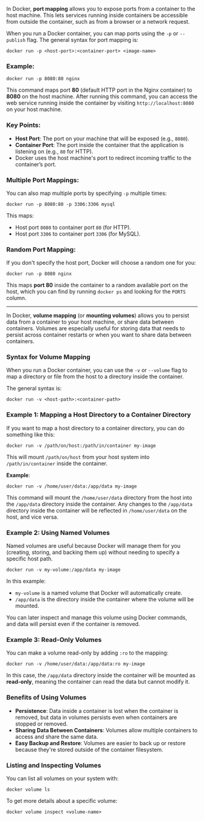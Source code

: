 In Docker, **port mapping** allows you to expose ports from a container to the host machine. This lets services running inside containers be accessible from outside the container, such as from a browser or a network request.

When you run a Docker container, you can map ports using the `-p` or `--publish` flag. The general syntax for port mapping is:

```
docker run -p <host-port>:<container-port> <image-name>
```

### Example:

```
docker run -p 8080:80 nginx
```

This command maps port **80** (default HTTP port in the Nginx container) to **8080** on the host machine. After running this command, you can access the web service running inside the container by visiting `http://localhost:8080` on your host machine.

### Key Points:
- **Host Port**: The port on your machine that will be exposed (e.g., `8080`).
- **Container Port**: The port inside the container that the application is listening on (e.g., `80` for HTTP).
- Docker uses the host machine's port to redirect incoming traffic to the container’s port.

### Multiple Port Mappings:
You can also map multiple ports by specifying `-p` multiple times:

```
docker run -p 8080:80 -p 3306:3306 mysql
```

This maps:
- Host port `8080` to container port `80` (for HTTP).
- Host port `3306` to container port `3306` (for MySQL).

### Random Port Mapping:
If you don't specify the host port, Docker will choose a random one for you:

```
docker run -p 8080 nginx
```

This maps **port 80** inside the container to a random available port on the host, which you can find by running `docker ps` and looking for the `PORTS` column.

-------------------------------------------------------------------------------------------------------------------------------------

In Docker, **volume mapping** (or **mounting volumes**) allows you to persist data from a container to your host machine, or share data between containers. Volumes are especially useful for storing data that needs to persist across container restarts or when you want to share data between containers.

### Syntax for Volume Mapping

When you run a Docker container, you can use the `-v` or `--volume` flag to map a directory or file from the host to a directory inside the container.

The general syntax is:

```
docker run -v <host-path>:<container-path>
```

### Example 1: Mapping a Host Directory to a Container Directory
If you want to map a host directory to a container directory, you can do something like this:

```
docker run -v /path/on/host:/path/in/container my-image
```

This will mount `/path/on/host` from your host system into `/path/in/container` inside the container.

**Example**:

```
docker run -v /home/user/data:/app/data my-image
```

This command will mount the `/home/user/data` directory from the host into the `/app/data` directory inside the container. Any changes to the `/app/data` directory inside the container will be reflected in `/home/user/data` on the host, and vice versa.

### Example 2: Using Named Volumes

Named volumes are useful because Docker will manage them for you (creating, storing, and backing them up) without needing to specify a specific host path.

```
docker run -v my-volume:/app/data my-image
```

In this example:
- `my-volume` is a named volume that Docker will automatically create.
- `/app/data` is the directory inside the container where the volume will be mounted.

You can later inspect and manage this volume using Docker commands, and data will persist even if the container is removed.

### Example 3: Read-Only Volumes

You can make a volume read-only by adding `:ro` to the mapping:

```
docker run -v /home/user/data:/app/data:ro my-image
```

In this case, the `/app/data` directory inside the container will be mounted as **read-only**, meaning the container can read the data but cannot modify it.

### Benefits of Using Volumes
- **Persistence**: Data inside a container is lost when the container is removed, but data in volumes persists even when containers are stopped or removed.
- **Sharing Data Between Containers**: Volumes allow multiple containers to access and share the same data.
- **Easy Backup and Restore**: Volumes are easier to back up or restore because they're stored outside of the container filesystem.

### Listing and Inspecting Volumes
You can list all volumes on your system with:

```
docker volume ls
```

To get more details about a specific volume:

```
docker volume inspect <volume-name>
```
